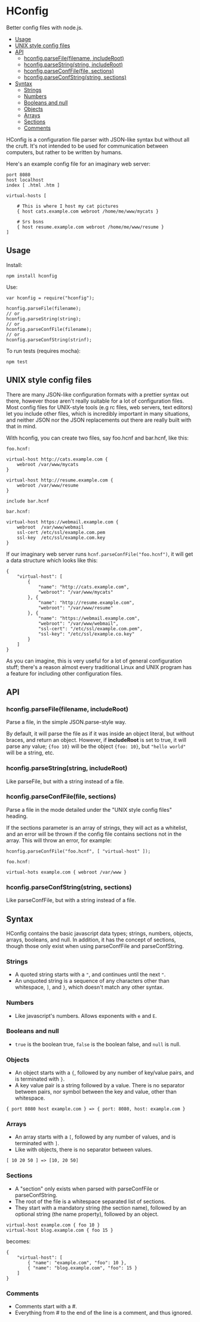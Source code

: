# HConfig

Better config files with node.js.

<!-- toc -->

- [Usage](#usage)
- [UNIX style config files](#unix-style-config-files)
- [API](#api)
  * [hconfig.parseFile(filename, includeRoot)](#hconfigparsefilefilename-includeroot)
  * [hconfig.parseString(string, includeRoot)](#hconfigparsestringstring-includeroot)
  * [hconfig.parseConfFile(file, sections)](#hconfigparseconffilefile-sections)
  * [hconfig.parseConfString(string, sections)](#hconfigparseconfstringstring-sections)
- [Syntax](#syntax)
  * [Strings](#strings)
  * [Numbers](#numbers)
  * [Booleans and null](#booleans-and-null)
  * [Objects](#objects)
  * [Arrays](#arrays)
  * [Sections](#sections)
  * [Comments](#comments)

<!-- tocstop -->

HConfig is a configuration file parser with JSON-like syntax but without all the
cruft. It's not intended to be used for communication between computers, but
rather to be written by humans.

Here's an example config file for an imaginary web server:

```
port 8080
host localhost
index [ .html .htm ]

virtual-hosts [

	# This is where I host my cat pictures
	{ host cats.example.com webroot /home/me/www/mycats }

	# Srs bsns
	{ host resume.example.com webroot /home/me/www/resume }
]
```

## Usage

Install:

```
npm install hconfig
```

Use:

```
var hconfig = require("hconfig");

hconfig.parseFile(filename);
// or
hconfig.parseString(string);
// or
hconfig.parseConfFile(filename);
// or
hconfig.parseConfString(strinf);
```

To run tests (requires mocha):

```
npm test
```

## UNIX style config files

There are many JSON-like configuration formats with a prettier syntax out
there, however those aren't really suitable for a lot of configuration files.
Most config files for UNIX-style tools (e.g rc files, web servers, text
editors) let you include other files, which is incredibly important in many
situations, and neither JSON nor the JSON replacements out there are really
built with that in mind.

With hconfig, you can create two files, say foo.hcnf and bar.hcnf, like this:

`foo.hcnf:`
```
virtual-host http://cats.example.com {
	webroot /var/www/mycats
}

virtual-host http://resume.example.com {
	webroot /var/www/resume
}

include bar.hcnf
```

`bar.hcnf:`
```
virtual-host https://webmail.example.com {
	webroot  /var/www/webmail
	ssl-cert /etc/ssl/example.com.pem
	ssl-key  /etc/ssl/example.com.key
}
```

If our imaginary web server runs `hcnf.parseConfFile("foo.hcnf")`, it will get
a data structure which looks like this:

```
{
	"virtual-host": [
		{
			"name": "http://cats.example.com",
			"webroot": "/var/www/mycats"
		}, {
			"name": "http://resume.example.com",
			"webroot": "/var/www/resume"
		}, {
			"name": "https://webmail.example.com",
			"webroot": "/var/www/webmail",
			"ssl-cert": "/etc/ssl/example.com.pem",
			"ssl-key": "/etc/ssl/example.co.key"
		}
	]
}
```

As you can imagine, this is very useful for a lot of general configuration
stuff; there's a reason almost every traditional Linux and UNIX program has a
feature for including other configuration files.

## API

### hconfig.parseFile(filename, includeRoot)

Parse a file, in the simple JSON.parse-style way.

By default, it will parse the file as if it was inside an object literal, but
without braces, and return an object. However, if **includeRoot** is set to
true, it will parse any value; `{foo 10}` will be the object `{foo: 10}`, but
`"hello world"` will be a string, etc.

### hconfig.parseString(string, includeRoot)

Like parseFile, but with a string instead of a file.

### hconfig.parseConfFile(file, sections)

Parse a file in the mode detailed under the "UNIX style config files" heading.

If the sections parameter is an array of strings, they will act as a whitelist,
and an error will be thrown if the config file contains sections not in the
array. This will throw an error, for example:

```
hconfig.parseConfFile("foo.hcnf", [ "virtual-host" ]);
```

`foo.hcnf:`
```
virtual-hots example.com { webroot /var/www }
```

### hconfig.parseConfString(string, sections)

Like parseConfFile, but with a string instead of a file.

## Syntax

HConfig contains the basic javascript data types; strings, numbers, objects,
arrays, booleans, and null. In addition, it has the concept of sections,
though those only exist when using parseConfFile and parseConfString.

### Strings

* A quoted string starts with a `"`, and continues until the next `"`.
* An unquoted string is a sequence of any characters other than whitespace,
  `]`, and `}`, which doesn't match any other syntax.

### Numbers

* Like javascript's numbers. Allows exponents with `e` and `E`.

### Booleans and null

* `true` is the boolean true, `false` is the boolean false, and `null` is null.

### Objects

* An object starts with a `{`, followed by any number of key/value pairs, and
  is terminated with `}`.
* A key value pair is a string followed by a value. There is no separator
  between pairs, nor symbol between the key and value, other than whitespace.

`{ port 8080 host example.com } => { port: 8080, host: example.com }`

### Arrays

* An array starts with a `[`, followed by any number of values, and is
  terminated with `]`.
* Like with objects, there is no separator between values.

`[ 10 20 50 ] => [10, 20 50]`

### Sections

* A "section" only exists when parsed with parseConfFile or parseConfString.
* The root of the file is a whitespace separated list of sections.
* They start with a mandatory string (the section name), followed by an
  optional string (the name property), followed by an object.

```
virtual-host example.com { foo 10 }
virtual-host blog.example.com { foo 15 }
```

becomes:

```
{
	"virtual-host": [
		{ "name": "example.com", "foo": 10 },
		{ "name": "blog.example.com", "foo": 15 }
	]
}
```

### Comments

* Comments start with a #.
* Everything from # to the end of the line is a comment, and thus ignored.
